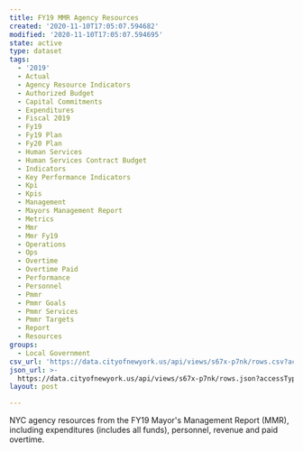 ```yaml
---
title: FY19 MMR Agency Resources
created: '2020-11-10T17:05:07.594682'
modified: '2020-11-10T17:05:07.594695'
state: active
type: dataset
tags:
  - '2019'
  - Actual
  - Agency Resource Indicators
  - Authorized Budget
  - Capital Commitments
  - Expenditures
  - Fiscal 2019
  - Fy19
  - Fy19 Plan
  - Fy20 Plan
  - Human Services
  - Human Services Contract Budget
  - Indicators
  - Key Performance Indicators
  - Kpi
  - Kpis
  - Management
  - Mayors Management Report
  - Metrics
  - Mmr
  - Mmr Fy19
  - Operations
  - Ops
  - Overtime
  - Overtime Paid
  - Performance
  - Personnel
  - Pmmr
  - Pmmr Goals
  - Pmmr Services
  - Pmmr Targets
  - Report
  - Resources
groups:
  - Local Government
csv_url: 'https://data.cityofnewyork.us/api/views/s67x-p7nk/rows.csv?accessType=DOWNLOAD'
json_url: >-
  https://data.cityofnewyork.us/api/views/s67x-p7nk/rows.json?accessType=DOWNLOAD
layout: post

---
```

NYC agency resources from the FY19 Mayor's Management Report (MMR), including expenditures (includes all funds), personnel, revenue and paid overtime.
